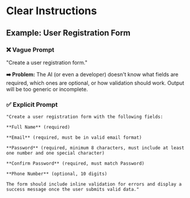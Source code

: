 # Clear Instructions

## Example: User Registration Form

### ❌ Vague Prompt

"Create a user registration form."

**➡️ Problem:** The AI (or even a developer) doesn't know what fields are required, which ones are optional, or how validation should work. Output will be too generic or incomplete.

### ✅ Explicit Prompt

```
"Create a user registration form with the following fields:

**Full Name** (required)

**Email** (required, must be in valid email format)

**Password** (required, minimum 8 characters, must include at least one number and one special character)

**Confirm Password** (required, must match Password)

**Phone Number** (optional, 10 digits)

The form should include inline validation for errors and display a success message once the user submits valid data."
```
